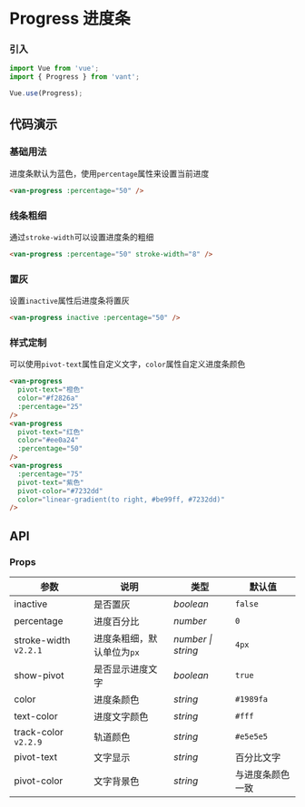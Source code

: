 # Progress 进度条

### 引入

```js
import Vue from 'vue';
import { Progress } from 'vant';

Vue.use(Progress);
```

## 代码演示

### 基础用法

进度条默认为蓝色，使用`percentage`属性来设置当前进度

```html
<van-progress :percentage="50" />
```

### 线条粗细

通过`stroke-width`可以设置进度条的粗细

```html
<van-progress :percentage="50" stroke-width="8" />
```

### 置灰

设置`inactive`属性后进度条将置灰

```html
<van-progress inactive :percentage="50" />
```

### 样式定制

可以使用`pivot-text`属性自定义文字，`color`属性自定义进度条颜色

```html
<van-progress
  pivot-text="橙色"
  color="#f2826a"
  :percentage="25"
/>
<van-progress
  pivot-text="红色"
  color="#ee0a24"
  :percentage="50"
/>
<van-progress
  :percentage="75"
  pivot-text="紫色"
  pivot-color="#7232dd"
  color="linear-gradient(to right, #be99ff, #7232dd)"
/>
```

## API

### Props

| 参数 | 说明 | 类型 | 默认值 |
|------|------|------|------|
| inactive | 是否置灰 | *boolean* | `false` |
| percentage | 进度百分比 | *number* | `0` |
| stroke-width `v2.2.1` | 进度条粗细，默认单位为`px` | *number \| string* | `4px` |
| show-pivot | 是否显示进度文字 | *boolean* | `true` |
| color | 进度条颜色 | *string* | `#1989fa` |
| text-color | 进度文字颜色 | *string* | `#fff` |
| track-color `v2.2.9` | 轨道颜色 | *string* | `#e5e5e5` |
| pivot-text | 文字显示 | *string* | 百分比文字 |
| pivot-color | 文字背景色 | *string* | 与进度条颜色一致 |
